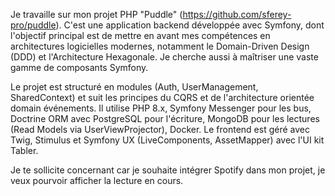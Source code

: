 Je travaille sur mon projet PHP "Puddle" (https://github.com/sferey-pro/puddle). C'est une application backend développée avec Symfony, dont l'objectif principal est de mettre en avant mes compétences en architectures logicielles modernes, notamment le Domain-Driven Design (DDD) et l'Architecture Hexagonale. Je cherche aussi à maîtriser une vaste gamme de composants Symfony.

Le projet est structuré en modules (Auth, UserManagement, SharedContext) et suit les principes du CQRS et de l'architecture orientée domain événements. Il utilise PHP 8.x, Symfony Messenger pour les bus, Doctrine ORM avec PostgreSQL pour l'écriture, MongoDB pour les lectures (Read Models via UserViewProjector), Docker. Le frontend est géré avec Twig, Stimulus et Symfony UX (LiveComponents, AssetMapper) avec l'UI kit Tabler. 

Je te sollicite concernant car je souhaite intégrer Spotify dans mon projet, je veux pourvoir afficher la lecture en cours.

